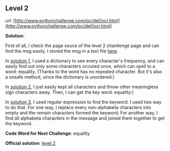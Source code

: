 ## Level 2

url: [http://www.pythonchallenge.com/pc/def/ocr.html](http://www.pythonchallenge.com/pc/def/ocr.html)

**Solution**:

First of all, I check the page souce of the level 2 chanllenge page and can find the msg easily. I stored the msg in a text file [here](https://github.com/liuyubobobo/Python-Challenge/blob/master/level-02/msg.txt).

In [solution 1](https://github.com/liuyubobobo/Python-Challenge/blob/master/level-02/02_1.py), I used a dictionary to see every character's frequency, and can easily find out only some characters occured once, which can spell to a word: equality. (Thanks to the word has no repeated character. But it's also a unsafe method, since the dictionary is unordered.)

In [solution 2](https://github.com/liuyubobobo/Python-Challenge/blob/master/level-02/02_2.py), I just easily kept all characters and throw other meaningless sign characters away. Then, I can get the key word: equality:)

In [solution 3](https://github.com/liuyubobobo/Python-Challenge/blob/master/level-02/02_3.py), I used regular expression to find the keyword. I used two way to do that. For one way, I replace every non-alphabeta characters into empty and the remain characters formed the keyword; For another way, I find all alphabeta characters in the message and joined them together to get the keyword.

**Code Word for Next Challenge**: equality

**Official solution**: [level 2](http://www.pythonchallenge.com/pcc/def/equality.html)